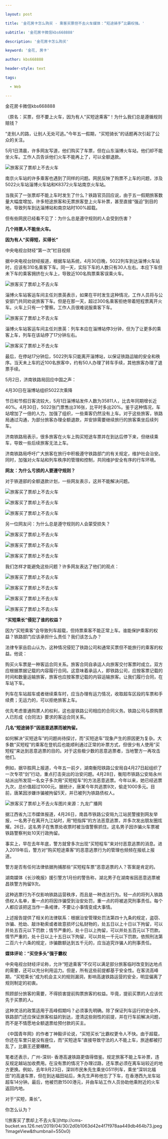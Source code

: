 ---
layout: post
title: '金花房卡怎么购买 - 乘客买票但不去火车媒体：“短途骑手”比霸权强。'
subtitle: '金花房卡微信kbs668888'
description: '金花房卡怎么购买'
keyword: '金花, 房卡'
author: kbs668888
header-style: text
tags:
  - Web
---
金花房卡微信kbs668888

（原名：买票，但不要上火车，因为有人“买短途乘客”！为什么我们总是遵循规则赔钱？

“走别人的路，让别人无处可逃。”今年五一假期，“买短骑长”的话题再次引起了公众的关注。

5月1日清晨，许多网友写道，他们购买了车票，但在山东淄博火车站，他们却不能坐火车。工作人员告诉他们火车不能再上了，可以全额退款。

![旅客买了票却上不去火车](http://dingyue.ws.126.net/OMRoNf8BbR0dFArIlnzng7MkNWMgB4Add9DsipdySGAEK1556882294047.jpg)

南京火车站的许多乘客也遇到了同样的问题。网民反映了购票不上车的问题，涉及5022火车站淄博火车站和K8372火车站南京火车站。

当我买了一张票却不能上车时发生了什么？铁路官员回应说，由于五一假期旅客数量大幅度增加，许多短途旅客和无票旅客登上火车补票，甚至直接“强迫”到目的地，导致列车到达淄博站和南京站时100%超载。

但有些网民已经看不见了：为什么总是遵守规则的人会受到伤害？

 **几个持票人不能坐火车。**

 **因为有人“买得短，买得长”**

中央电视台财经“第一次”栏目视频

据中央电视台财经报道，根据车站系统，4月30日晚，5022列车到达淄博火车站时，应该有310名乘客下车。同一天，实际下车的人数只有30人左右。本应下车但未下车的乘客拥挤在火车上，导致近100名购票乘客误乘火车。

![旅客买了票却上不去火车](http://dingyue.ws.126.net/UXtmKZ9UhTK5CJJsipfV03k51MdpV=Xc9nA8TSrAsaakU1556882294050.jpg)

淄博火车站客运车间主任刘景英表示，如果在平时发生这种情况，工作人员将与公安部门共同劝说旅客下车。但是在那一天，超过300名乘客拒绝带着短程票离开火车。火车上只有一个警察。工作人员很难说服乘客下车。

![旅客买了票却上不去火车](http://dingyue.ws.126.net/RYWMjDc=MWJjUj0lwkQd8nIllJgJUo13KFRE=IRNXFccK1556882294050.jpg)

淄博火车站客运车间主任刘景英：列车本应在淄博站停3分钟，但为了让更多的乘客上车，列车在该站停了17分钟左右。

![旅客买了票却上不去火车](http://dingyue.ws.126.net/V3Rz8IBu7hqb4Hwn2MVWZ9VhSyV5BxYwnK4TjszmeHXTm1556882294050.jpg)

最后，在停站17分钟后，5022列车只能离开淄博站，以保证铁路运输的安全和秩序。当天未上车的近100名旅客中，约有50人办理了转车手续，其他旅客办理了退票手续。

5月2日，济南铁路局回应中国之声：

4月30日在淄博站组织5022次乘降

节日和节假日客流较大，5月1日淄博站发件人数为35811人，比去年同期增长近40%。4月30日，5022张门票售出316张，比平时多出20%。鉴于这种情况，车站增加了一倍的人力，加强了组织，一些乘客仍然没有上车。对于这些旅客，铁路局通过沟通，为部分旅客办理全额退款，并安排需要继续旅行的旅客乘坐后续列车。

济南铁路局表示，很多旅客在火车上购买短途车票并在到达后停下来，但继续乘车，导致一些后续旅客无法上车。

济南铁路局呼吁广大旅客在旅行中积极遵守铁路部门的有关规定，维护社会治安。同时，加强对火车站和列车秩序的管理和控制，共同维护安全有序的行车环境。

 **网友：为什么亏损的人要遵守规则？**

对于铁道部的全额退款计划，一些网友表示，这并不能解决问题。

![旅客买了票却上不去火车](http://dingyue.ws.126.net/ek0EntxvAII8ZJKPJLpZbalDh7LUZYWf97i7QmC4nT0xA1556882294050.jpg)

![旅客买了票却上不去火车](http://dingyue.ws.126.net/UYO3JdUOmpbyjsr99xxsK6mZz2b5u=h5AzOkEimTteF9I1556882294051.jpg)

![旅客买了票却上不去火车](http://dingyue.ws.126.net/WoLgB4dRN5lF4H9A6Wx3aiyySd5hAlBJXnCbZ7p5t9OdX1556882294053.jpg)

另一位网友问：为什么总是遵守规则的人会蒙受损失？

![旅客买了票却上不去火车](http://dingyue.ws.126.net/6JXZ8VYAYOBIDtTQ4SOFvpwbDQJdLsVSLeMdN2bK761jJ1556882294055.jpg)

![旅客买了票却上不去火车](http://dingyue.ws.126.net/xWZusMkFz=C2ndh=NpFN3J8z5B5D5pvYMnXiEqFhysSQk1556882294055.jpg)

![旅客买了票却上不去火车](http://dingyue.ws.126.net/INumY5ApomxD=uqRFjHASjMofUquM2RPEpHBL41oSADfX1556882294055.jpg)

我们怎样才能避免这些问题？许多网友表达了他们的观点：

![旅客买了票却上不去火车](http://dingyue.ws.126.net/qsDlNFdkvJEsPGwhvaGrypv4QnXuJczff6l6OtWoypl841556882294055.jpg)

![旅客买了票却上不去火车](http://dingyue.ws.126.net/sw3sByh987oY6z1ORbQuNlQ2Muv2RidBAnQzg5IRwqlSV1556882294055.jpg)

![旅客买了票却上不去火车](http://dingyue.ws.126.net/yzxVkFndgZAruhnMu8HglCob0JRrzfUZkL8NnATaLCRRl1556882294055.jpg)

![旅客买了票却上不去火车](http://dingyue.ws.126.net/0nfNFrmqVtI5U4B8Sf4A5vK1ppyHdcBqxVnv14pbjDF5R1556882294056.jpg)

 **“买短乘长”侵犯了谁的权益？**

因为“买短乘客”会导致列车超载，但持票乘客不能正常上车。谁能保护乘客的权益？铁路部门应该承担什么责任？我们该怎么办？

法律专家岳启山认为，这种情况侵犯了铁路公司和通常买票但不能旅行的乘客的权益。他说：

购买火车票是一种客运合同关系。旅客合同自承运人向旅客交付客票时成立。双方应根据票据记载的内容履行合同。这意味着承运人，即铁路公司，应按客票记载的时间和数量运输旅客，旅客也应按客票记载的内容运输旅客。让我们履行合同，在车站下车。

列车在车站超车或者继续乘车时，应当办理有运力情况，收取超车区段的车票和手续费；无运力的，可以拒绝旅客上车。

优先考虑普通购票人的权利，这也是铁路公司相应的合同义务。铁路公司与原购票人已形成《合同法》要求的客运合同关系。

 **几名“短途骑手”因恶意逃票而被拘留。**

如何解决“买短途车”的问题尚待探讨，而“买短途车”现象产生的原因更为复杂。大多数“买短程”的乘客在登机后也能顺利通过正常的补票方式，但很少有人使用“买短程”来达到恶意逃票的目的。对于这些极少数的恶意逃票者，当地警方一再攻击他们。

例如，据华胜网上报道，今年五一前夕，湖南衡阳铁路公安局自4月27日起组织了一次专项“剑”行动，重点打击突出的治安问题。4月28日，衡阳市铁路公安局永州站派出所发现一名女子多次用“买短程车”的方法恶意逃票。今年以来，她已经逃票九次，总价值超过1000元。据统计，唐某今年共逃票9次，偷走1000多元。目前，唐某因涉嫌诈骗被拘留5天，并已被列为铁路债权人。

![旅客买了票却上不去火车](http://dingyue.ws.126.net/pnum1xBnjjBAuyQm2L=5w8b3nQRdoN0sx2aQgPEXwvYLL1556882294057.jpg)图片来源：九龙广播网

据江西省九江市媒体报道，4月26日，南昌市铁路公安局九江站民警接到网友举报，一名男子在离开九江站时，用“短指挥”的方法恶意逃票，并多次发出朋友圈炫耀。26日，这名男子在售票处收票时被当值警察抓住。这名男子因诈骗火车票被铁路警察判处10天行政拘留。

事实上，早在去年年底，警方就曾多次出现“买短程车”来对付恶意逃票的消息。进入2019年后，警方对“购买短途乘客”的恶意逃票行为的管理也频频在报纸上报道。

警方是否有任何法律依据拘捕那些“买短程车票”恶意逃票的人？答案是肯定的。

湖南媒体《长沙晚报》援引警方1月份的警告称，湖北男子在湖南省因恶意逃票被昌铁警方拘留9次。

这种逃票行为不仅影响铁路运营秩序，而且是一种违法行为。轻一点的将列入铁路债权人名单，重一点的将因诈骗受到治安处罚，重一点的将被追究刑事责任。每个人都应该把这当作一条戒律，不要让小事情变成大事情。

上述报告提供了相关的法律联系：根据治安管理处罚法第四十九条的规定，盗窃、诈骗、抢劫、敲诈勒索或者故意损坏公私财物的，处五日以上十日以下拘留，可以并处五百元以下罚款；情节严重的，处十日以上拘留，可以并处五百元以下罚款。情节严重的，处十日以上十五日以下拘留，可以并处一千元以下罚款。依照刑法第二百六十六条的规定，诈骗数额达到五千元的，应当追究诈骗人的刑事责任。

 **媒体评论：“买空多头”强于霸权**

中央电视台财经评论称，允许“短途乘客”不仅可以满足部分旅客临时改变到达地点的需要，还可以充分利用运力。但是，所有这些前提都基于安全性。在客流高峰期，“买短乘长”成为机会主义的规则漏洞，影响高速铁路运营的安全，明显偏离了规则制定的初衷。

照顾部分旅客的需要，不得损害提前购票旅客的权益。毕竟，提前买票的人应该优先于买票的人。

这种灵活的政策适用于高峰假期吗？必须事先明确。除了保证列车运行的安全外，铁路部门还应保证旅客权益的到达，澄清这些刚性的前提，并在行车前解决问题，而不是不情愿地全额退票给预付款的买主。

《中国青年网》的作者丁神毅评论说，“买短买长”比霸权更令人不快。由于超载，你还在车里只是没有座位，而“买短途车”直接导致守法的人不能上车，旅途都被打乱了，比霸王还要糟糕。

笔者还表示，广州-深圳-
香港高速铁路更值得借鉴。规定旅客不能上车补票，违反规定越站加收费用。在没有票的情况下办理过路，还车票必须在离车站较近的地方更换。例如，去年9月23日，深圳市民朱先生乘坐G511列车，乘坐“深圳北福田”的高速车票，但在到达福田站后，朱先生声称他忘了下车，在香港西九龙车站超车14分钟。最后，他被罚款1500港元，并由车站工作人员协助他乘附近的火车返回内地。

对于“买短，乘长”。

你怎么认为？

![旅客买了票却上不去火车](http://cms-
bucket.ws.126.net/2019/04/30/2d0b1063d42e4f7f978aa449db464b73.jpeg?imageView&thumbnail=550x0)  


